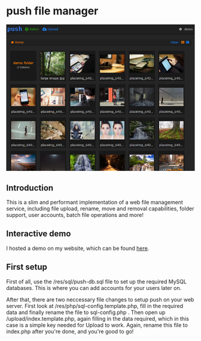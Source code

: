 # push file manager
![Website Preview](https://raw.githubusercontent.com/JannisBecker/push/master/res/img/readme-header.png)

## Introduction
This is a slim and performant implementation of a web file management service,
including file upload, rename, move and removal capabilities, folder support, user accounts,
batch file operations and more!

## Interactive demo
I hosted a demo on my website, which can be found [here](http://pushdemo.jannisbecker.me).

## First setup
First of all, use the /res/sql/push-db.sql file to set up the required MySQL databases. 
This is where you can add accounts for your users later on.

After that, there are two neccessary file changes to setup push on your web server.
First look at /res/php/sql-config.template.php, fill in the required data
and finally rename the file to sql-config.php .
Then open up /upload/index.template.php, again filling in the data required,
which in this case is a simple key needed for Upload to work.
Again, rename this file to index.php after you're done,
and you're good to go!


